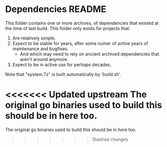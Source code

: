 # Dependencies README

This folder contains one or more archives, of dependencies that existed at the time of last build. This folder only exists for projects that:

1. Are relatively simple.
1. Expect to be stable for years, after some numer of active years of maintenance and bugfixes.
	- And which may need to rely on ancient archived dependencies that aren't around anymore.
1. Expect to be in active use for perhaps decades.

Note that "system.7z" is built automatically by 'build.sh'.

<<<<<<< Updated upstream
The original go binaries used to build this should be in here too.
=======
The original go binaries used to build this should be in here too.
>>>>>>> Stashed changes
